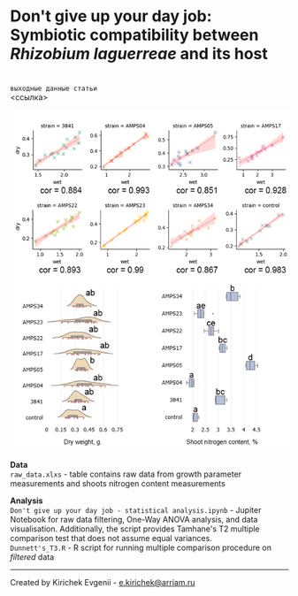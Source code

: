 # Don't give up your day job: Symbiotic compatibility between _Rhizobium laguerreae_ and its host
<br>`выходные данные статьи`
<br><ссылка>
<p align="center">
  <img width="525" height="617" src="https://github.com/blood097/Scientific_materials/blob/4d887aba5eff60a064cc707328014d87156ce899/Don't%20give%20up%20your%20day%20job/pic_plot.png">
</p>

**Data**
<br>`raw_data.xlxs` - table contains raw data from growth parameter measurements and shoots nitrogen content measurements 

**Analysis**
<br>`Don't give up your day job - statistical analysis.ipynb` - Jupiter Notebook for raw data filtering, One-Way ANOVA analysis, and data visualisation. Additionally, the script provides Tamhane's T2 multiple comparison test that does not assume equal variances. 
<br>`Dunnett's_T3.R` - R script for running multiple comparison procedure on _filtered_ data
___
Created by Kirichek Evgenii - e.kirichek@arriam.ru
